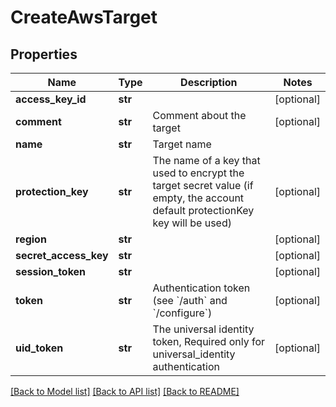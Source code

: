 # CreateAwsTarget

## Properties
Name | Type | Description | Notes
------------ | ------------- | ------------- | -------------
**access_key_id** | **str** |  | [optional] 
**comment** | **str** | Comment about the target | [optional] 
**name** | **str** | Target name | 
**protection_key** | **str** | The name of a key that used to encrypt the target secret value (if empty, the account default protectionKey key will be used) | [optional] 
**region** | **str** |  | [optional] 
**secret_access_key** | **str** |  | [optional] 
**session_token** | **str** |  | [optional] 
**token** | **str** | Authentication token (see &#x60;/auth&#x60; and &#x60;/configure&#x60;) | [optional] 
**uid_token** | **str** | The universal identity token, Required only for universal_identity authentication | [optional] 

[[Back to Model list]](../README.md#documentation-for-models) [[Back to API list]](../README.md#documentation-for-api-endpoints) [[Back to README]](../README.md)


